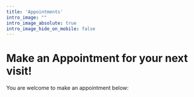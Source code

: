 ```yaml
---
title: 'Appointments'
intro_image: ""
intro_image_absolute: true
intro_image_hide_on_mobile: false
---
```


# Make an Appointment for your next visit!

You are welcome to make an appointment below: 